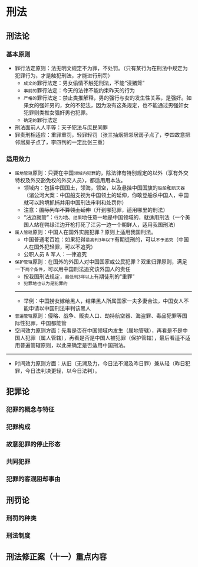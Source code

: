 # 刑法

## 刑法论

### 基本原则

- 罪行法定原则：法无明文规定不为罪，不处罚。（只有某行为在刑法中规定为犯罪行为，才是触犯刑法，才能进行刑罚）
  - `成文的`罪行法定：男女偷情不触犯刑法，不能“浸猪笼”
  - `事前的`罪行法定：今天的法律不能约束昨天的行为
  - `严格的`罪行法定：禁止类推解释，男的强行与女的发生性关系，是强奸。如果女的强奸男的，女的不犯法，因为没有这条规定，也不能通过男强奸女犯罪则类推女强奸男也犯罪。
  - `确定的`罪行法定
- 刑法面前人人平等：天子犯法与庶民同罪
- 罪责刑相适应：重罪重罚，轻罪轻罚（张三抽烟把邻居房子点了，李四故意把邻居房子点了，李四判的一定比张三重）

### 适用效力

- `属地管辖`原则：只要在中国`领域内犯罪`的，除法律有特别规定的以外（享有外交特权及外交豁免权的外交人员），都适用用本法。
  - 领域内：包括中国国土，领海，领空，以及悬挂中国国旗的`船舶`和`航天器`（湄公河大案：中国船支视为中国领土的延伸，你敢登船杀中国人，中国就可以跨境抓捕并用中国刑法审判和处罚你）
  - 注意：~~国际列车不算领土延伸~~（开到哪犯罪，适用哪里的刑法）
  - “沾边就管”：`行为`地、`结果`地任意一地是中国领域的，就适用刑法（一个美国人站在鸭绿江边开枪打死了江另一边一个朝鲜人，适用我国刑法）
- `属人管辖`原则：中国人在国外实施犯罪？原则上适用我国刑法。
  - 中国普通老百姓：如果犯得`最高判3年以下`有期徒刑的，可以`不予追究`（中国人在国外犯轻罪，可以不追究）
  - 公职人员 & 军人：一律追究
- `保护管辖`原则：在国外的外国人对中国国家或公民犯罪？双重归罪原则，满足一下`两个条件`，可以用中国刑法追究该外国人的责任
  - 按我国刑法规定，`最低判3年以上`有期徒刑的“重罪”
  - `犯罪地也认为是犯罪的`
  ---
  - 举例：中国捞女嫁给黑人，结果黑人所属国家一夫多妻合法，中国女人不能申请以中国刑法审判该黑人
- `普遍管辖`原则：侵略、战争、贩卖人口、劫持航空器、海盗罪、毒品犯罪等国际性犯罪，中国都能管
- 空间效力原则方面：先看是否在中国领域内发生（属地管辖），再看是不是中国人犯罪（属人管辖），再看是否是中国人被犯罪（保护管辖），最后看适不适用普遍管辖原则，以此来确定是否适用中国刑法。

---

- 时间效力原则方面：从旧（无溯及力，今日法不溯及昨日罪）兼从轻（昨日犯罪，今日法判决更轻，以今日法判）。

## 犯罪论

### 犯罪的概念与特征

### 犯罪构成

### 故意犯罪的停止形态

### 共同犯罪

### 犯罪的客观阻却事由

## 刑罚论

### 刑罚的种类

### 刑法制度

## 刑法修正案（十一）重点内容
